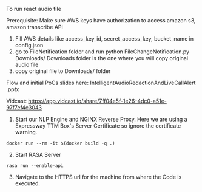 To run react audio file

Prerequisite:
Make sure AWS keys have authorization to access amazon s3, amazon transcribe API

1. Fill AWS details like access_key_id, secret_access_key, bucket_name in config.json
2. go to FileNotification folder and run
    python FileChangeNotification.py Downloads/
    Downloads folder is the one where you will copy original audio file
3. copy original file to Downloads/ folder




Flow and initial PoCs slides here: 
IntelligentAudioRedactionAndLiveCallAlert​.pptx


Vidcast: https://app.vidcast.io/share/7ff04e5f-1e26-4dc0-a51e-97f7ef4c3043

1. Start our NLP Engine and NGINX Reverse Proxy. Here we are using a Expressway TTM Box's Server Certificate so ignore the certificate warning.

```
docker run --rm -it $(docker build -q .)
```

2. Start RASA Server

```
rasa run --enable-api
```

3. Navigate to the HTTPS url for the machine from where the Code is executed.